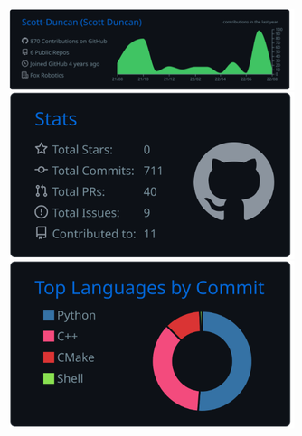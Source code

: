 ![](https://raw.githubusercontent.com/Scott-Duncan/Scott-Duncan/master/profile-summary-card-output/github_dark/0-profile-details.svg)
![](https://raw.githubusercontent.com/Scott-Duncan/Scott-Duncan/master/profile-summary-card-output/github_dark/3-stats.svg)
![](https://raw.githubusercontent.com/Scott-Duncan/Scott-Duncan/master/profile-summary-card-output/github_dark/2-most-commit-language.svg)
